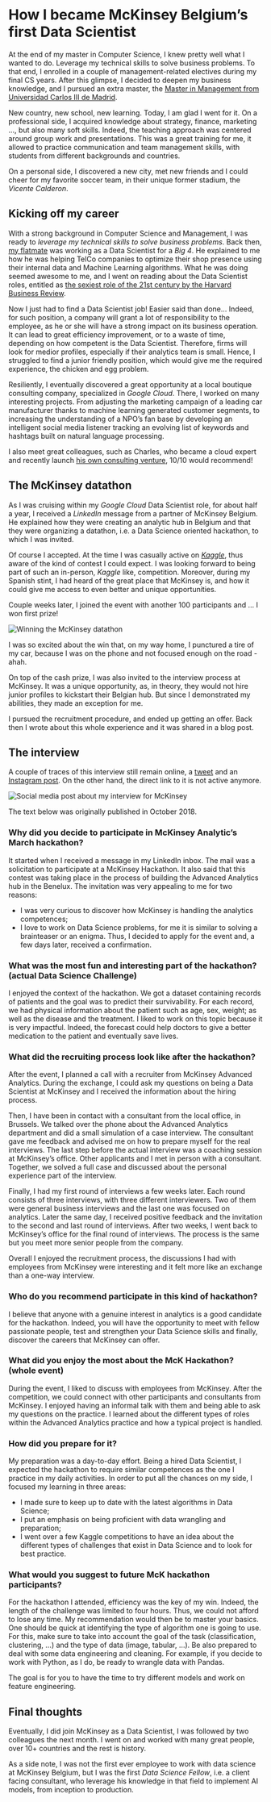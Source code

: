 # How I became McKinsey Belgium’s first Data Scientist

At the end of my master in Computer Science, I knew pretty well what I wanted to do. Leverage my technical skills to solve business problems. To that end, I enrolled in a couple of management-related electives during my final CS years. After this glimpse, I decided to deepen my business knowledge, and I pursued an extra master, the [Master in Management from Universidad Carlos III de Madrid](https://www.uc3m.es/master/management).

New country, new school, new learning. Today, I am glad I went for it. On a professional side, I acquired knowledge about strategy, finance, marketing ..., but also many soft skills. Indeed, the teaching approach was centered around group work and presentations. This was a great training for me, it allowed to practice communication and team management skills, with students from different backgrounds and countries.

On a personal side, I discovered a new city, met new friends and I could cheer for my favorite soccer team, in their unique former stadium, the _Vicente Calderon_.

## Kicking off my career

With a strong background in Computer Science and Management, I was ready to _leverage my technical skills to solve business problems_. Back then, [my flatmate](https://www.youtube.com/channel/UCHlOhKSxh4vCjmE4ofeLkKg) was working as a Data Scientist for a _Big 4_. He explained to me how he was helping TelCo companies to optimize their shop presence using their internal data and Machine Learning algorithms. What he was doing seemed awesome to me, and I went on reading about the Data Scientist roles, entitled as [the sexiest role of the 21st century by the Harvard Business Review](https://hbr.org/2012/10/data-scientist-the-sexiest-job-of-the-21st-century).

Now I just had to find a Data Scientist job! Easier said than done... Indeed, for such position, a company will grant a lot of responsibility to the employee, as he or she will have a strong impact on its business operation. It can lead to great efficiency improvement, or to a waste of time, depending on how competent is the Data Scientist. Therefore, firms will look for medior profiles, especially if their analytics team is small. Hence, I struggled to find a junior friendly position, which would give me the required experience, the chicken and egg problem.

Resiliently, I eventually discovered a great opportunity at a local boutique consulting company, specialized in _Google Cloud_. There, I worked on many interesting projects. From adjusting the marketing campaign of a leading car manufacturer thanks to machine learning generated customer segments, to increasing the understanding of a NPO’s fan base by developing an intelligent social media listener tracking an evolving list of keywords and hashtags built on natural language processing.

I also meet great colleagues, such as Charles, who became a cloud expert and recently launch [his own consulting venture](https://www.astrafy.io/), 10/10 would recommend!

## The McKinsey datathon

As I was cruising within my _Google Cloud_ Data Scientist role, for about half a year, I received a _LinkedIn_ message from a partner of McKinsey Belgium. He explained how they were creating an analytic hub in Belgium and that they were organizing a datathon, i.e. a Data Science oriented hackathon, to which I was invited.

Of course I accepted. At the time I was casually active on [_Kaggle_](https://www.kaggle.com/), thus aware of the kind of contest I could expect. I was looking forward to being part of such an in-person, _Kaggle_ like, competition. Moreover, during my Spanish stint, I had heard of the great place that McKinsey is, and how it could give me access to even better and unique opportunities.

Couple weeks later, I joined the event with another 100 participants and ... I won first prize! 

![Winning the McKinsey datathon](/img/posts/datathon-first.jpg) <!-- {.center} -->

I was so excited about the win that, on my way home, I punctured a tire of my car, because I was on the phone and not focused enough on the road - ahah.

On top of the cash prize, I was also invited to the interview process at McKinsey. It was a unique opportunity, as, in theory, they would not hire junior profiles to kickstart their Belgian hub. But since I demonstrated my abilities, they made an exception for me.

I pursued the recruitment procedure, and ended up getting an offer. Back then I wrote about this whole experience and it was shared in a blog post.

## The interview

A couple of traces of this interview still remain online, a [tweet](https://twitter.com/mckinsey/status/1049965148398587905) and an [Instagram post](https://www.instagram.com/p/BowX_7PiIqb/). On the other hand, the direct link to it is not active anymore.

![Social media post about my interview for McKinsey](/img/posts/mck-itw-sm.jpg) <!-- {.center} -->

The text below was originally published in October 2018.

### Why did you decide to participate in McKinsey Analytic’s March hackathon?

It started when I received a message in my LinkedIn inbox. The mail was a solicitation to participate at a McKinsey Hackathon. It also said that this contest was taking place in the process of building the Advanced Analytics hub in the Benelux. The invitation was very appealing to me for two reasons:
- I was very curious to discover how McKinsey is handling the analytics competences;
- I love to work on Data Science problems, for me it is similar to solving a brainteaser or an enigma.
Thus, I decided to apply for the event and, a few days later, received a confirmation. 

### What was the most fun and interesting part of the hackathon? (actual Data Science Challenge)

I enjoyed the context of the hackathon. We got a dataset containing records of patients and the goal was to predict their survivability. For each record, we had physical information about the patient such as age, sex, weight; as well as the disease and the treatment. I liked to work on this topic because it is very impactful. Indeed, the forecast could help doctors to give a better medication to the patient and eventually save lives.

### What did the recruiting process look like after the hackathon?

After the event, I planned a call with a recruiter from McKinsey Advanced Analytics. During the exchange, I could ask my questions on being a Data Scientist at McKinsey and I received the information about the hiring process.

Then, I have been in contact with a consultant from the local office, in Brussels. We talked over the phone about the Advanced Analytics department and did a small simulation of a case interview. The consultant gave me feedback and advised me on how to prepare myself for the real interviews.
The last step before the actual interview was a coaching session at McKinsey’s office. Other applicants and I met in person with a consultant. Together, we solved a full case and discussed about the personal experience part of the interview.

Finally, I had my first round of interviews a few weeks later. Each round consists of three interviews, with three different interviewers. Two of them were general business interviews and the last one was focused on analytics. Later the same day, I received positive feedback and the invitation to the second and last round of interviews.
After two weeks, I went back to McKinsey’s office for the final round of interviews. The process is the same but you meet more senior people from the company.

Overall I enjoyed the recruitment process, the discussions I had with employees from McKinsey were interesting and it felt more like an exchange than a one-way interview.

### Who do you recommend participate in this kind of hackathon?

I believe that anyone with a genuine interest in analytics is a good candidate for the hackathon. Indeed, you will have the opportunity to meet with fellow passionate people, test and strengthen your Data Science skills and finally, discover the careers that McKinsey can offer.

### What did you enjoy the most about the McK Hackathon? (whole event)

During the event, I liked to discuss with employees from McKinsey. After the competition, we could connect with other participants and consultants from McKinsey. I enjoyed having an informal talk with them and being able to ask my questions on the practice. I learned about the different types of roles within the Advanced Analytics practice and how a typical project is handled.

### How did you prepare for it?

My preparation was a day-to-day effort. Being a hired Data Scientist, I expected the hackathon to require similar competences as the one I practice in my daily activities.
In order to put all the chances on my side, I focused my learning in three areas:
- I made sure to keep up to date with the latest algorithms in Data Science;
- I put an emphasis on being proficient with data wrangling and preparation;
- I went over a few Kaggle competitions to have an idea about the different types of challenges that exist in Data Science and to look for best practice. 

### What would you suggest to future McK hackathon participants?

For the hackathon I attended, efficiency was the key of my win. Indeed, the length of the challenge was limited to four hours. Thus, we could not afford to lose any time. My recommendation would then be to master your basics. One should be quick at identifying the type of algorithm one is going to use. For this, make sure to take into account the goal of the task (classification, clustering, …) and the type of data (image, tabular, …). Be also prepared to deal with some data engineering and cleaning. For example, if you decide to work with Python, as I do, be ready to wrangle data with Pandas.

The goal is for you to have the time to try different models and work on feature engineering. 

## Final thoughts

Eventually, I did join McKinsey as a Data Scientist, I was followed by two colleagues the next month. I went on and worked with many great people, over 10+ countries and the rest is history.

As a side note, I was not the first ever employee to work with data science at McKinsey Belgium, but I was the first _Data Science Fellow_, i.e. a client facing consultant, who leverage his knowledge in that field to implement AI models, from inception to production.